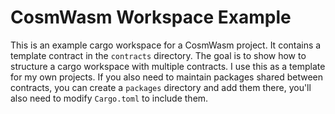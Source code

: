 # CosmWasm Workspace Example

This is an example cargo workspace for a CosmWasm project. It contains a template contract in the `contracts` directory. The goal is to show how to structure a cargo workspace with multiple contracts. I use this as a template for my own projects. If you also need to maintain packages shared between contracts, you can create a `packages` directory and add them there, you'll also need to modify `Cargo.toml` to include them.
